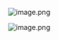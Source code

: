 ![image.png](https://cdn.jsdelivr.net/gh/zzkdm888/note-gen-image-sync@main/2025-09/f0198f94-d54e-4a24-861d-371d1d46ebc9.png)

![image.png](https://cdn.jsdelivr.net/gh/zzkdm888/note-gen-image-sync@main/2025-09/a4ce44b0-fcff-4181-9d47-6f72ea19c0f9.png)
